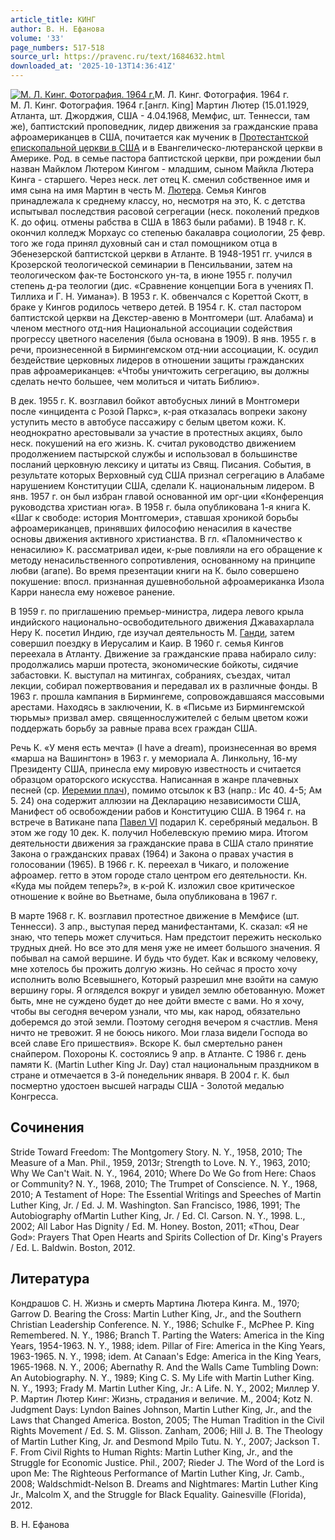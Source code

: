 ```yaml
---
article_title: КИНГ
author: В. Н. Ефанова
volume: '33'
page_numbers: 517-518
source_url: https://pravenc.ru/text/1684632.html
downloaded_at: '2025-10-13T14:36:41Z'
---
```


[![М. Л. Кинг. Фотография. 1964 г.](https://pravenc.ru/data/2014/03/03/1234148668/i200.jpg "Кликните для увеличения картинки")](https://pravenc.ru/data/2014/03/03/1234148668/i400.jpg)М. Л. Кинг. Фотография. 1964 г.  
М. Л. Кинг. Фотография. 1964 г.[англ. King] Мартин Лютер (15.01.1929, Атланта, шт. Джорджия, США - 4.04.1968, Мемфис, шт. Теннесси, там же), баптистский проповедник, лидер движения за гражданские права афроамериканцев в США, почитается как мученик в [Протестантской епископальной церкви в США](<https://pravenc.ru/text/Протестантской епископальной церкви в США.html>) и в Евангелическо-лютеранской церкви в Америке. Род. в семье пастора баптистской церкви, при рождении был назван Майклом Лютером Кингом - младшим, сыном Майкла Лютера Кинга - старшего. Через неск. лет отец К. сменил собственное имя и имя сына на имя Мартин в честь М. [Лютера](https://pravenc.ru/text/Лютер.html). Семья Кингов принадлежала к среднему классу, но, несмотря на это, К. с детства испытывал последствия расовой сегрегации (неск. поколений предков К. до офиц. отмены рабства в США в 1863 были рабами). В 1948 г. К. окончил колледж Морхаус со степенью бакалавра социологии, 25 февр. того же года принял духовный сан и стал помощником отца в Эбенезерской баптистской церкви в Атланте. В 1948-1951 гг. учился в Крозерской теологической семинарии в Пенсильвании, затем на теологическом фак-те Бостонского ун-та, в июне 1955 г. получил степень д-ра теологии (дис. «Сравнение концепции Бога в учениях П. Тиллиха и Г. Н. Уимана»). В 1953 г. К. обвенчался с Кореттой Скотт, в браке у Кингов родилось четверо детей. В 1954 г. К. стал пастором баптистской церкви на Декстер-авеню в Монтгомери (шт. Алабама) и членом местного отд-ния Национальной ассоциации содействия прогрессу цветного населения (была основана в 1909). В янв. 1955 г. в речи, произнесенной в Бирмингемском отд-нии ассоциации, К. осудил бездействие церковных лидеров в отношении защиты гражданских прав афроамериканцев: «Чтобы уничтожить сегрегацию, вы должны сделать нечто большее, чем молиться и читать Библию».

В дек. 1955 г. К. возглавил бойкот автобусных линий в Монтгомери после «инцидента с Розой Паркс», к-рая отказалась вопреки закону уступить место в автобусе пассажиру с белым цветом кожи. К. неоднократно арестовывали за участие в протестных акциях, было неск. покушений на его жизнь. К. считал руководство движением продолжением пастырской службы и использовал в большинстве посланий церковную лексику и цитаты из Свящ. Писания. События, в результате которых Верховный суд США признал сегрегацию в Алабаме нарушением Конституции США, сделали К. национальным лидером. В янв. 1957 г. он был избран главой основанной им орг-ции «Конференция руководства христиан юга». В 1958 г. была опубликована 1-я книга К. «Шаг к свободе: история Монтгомери», ставшая хроникой борьбы афроамериканцев, принявших философию ненасилия в качестве основы движения активного христианства. В гл. «Паломничество к ненасилию» К. рассматривал идеи, к-рые повлияли на его обращение к методу ненасильственного сопротивления, основанному на принципе любви (агапе). Во время презентации книги на К. было совершено покушение: впосл. признанная душевнобольной афроамериканка Изола Карри нанесла ему ножевое ранение.

В 1959 г. по приглашению премьер-министра, лидера левого крыла индийского национально-освободительного движения Джавахарлала Неру К. посетил Индию, где изучал деятельность М. [Ганди](https://pravenc.ru/text/Ганди.html), затем совершил поездку в Иерусалим и Каир. В 1960 г. семья Кингов переехала в Атланту. Движение за гражданские права набирало силу: продолжались марши протеста, экономические бойкоты, сидячие забастовки. К. выступал на митингах, собраниях, съездах, читал лекции, собирал пожертвования и передавал их в различные фонды. В 1963 г. прошла кампания в Бирмингеме, сопровождавшаяся массовыми арестами. Находясь в заключении, К. в «Письме из Бирмингемской тюрьмы» призвал амер. священнослужителей с белым цветом кожи поддержать борьбу за равные права всех граждан США.

Речь К. «У меня есть мечта» (I have a dream), произнесенная во время «марша на Вашингтон» в 1963 г. у мемориала А. Линкольну, 16-му Президенту США, принесла ему мировую известность и считается образцом ораторского искусства. Написанная в жанре плачевных песней (ср. [Иеремии плач](<https://pravenc.ru/text/Иеремии плач.html>)), помимо отсылок к ВЗ (напр.: Ис 40. 4-5; Ам 5. 24) она содержит аллюзии на Декларацию независимости США, Манифест об освобождении рабов и Конституцию США. В 1964 г. на встрече в Ватикане папа [Павел VI](<https://pravenc.ru/text/Павел VI.html>) подарил К. серебряный медальон. В этом же году 10 дек. К. получил Нобелевскую премию мира. Итогом деятельности движения за гражданские права в США стало принятие Закона о гражданских правах (1964) и Закона о правах участия в голосовании (1965). В 1966 г. К. переехал в Чикаго, и положение афроамер. гетто в этом городе стало центром его деятельности. Кн. «Куда мы пойдем теперь?», в к-рой К. изложил свое критическое отношение к войне во Вьетнаме, была опубликована в 1967 г.

В марте 1968 г. К. возглавил протестное движение в Мемфисе (шт. Теннесси). 3 апр., выступая перед манифестантами, К. сказал: «Я не знаю, что теперь может случиться. Нам предстоит пережить несколько трудных дней. Но все это для меня уже не имеет большого значения. Я побывал на самой вершине. И будь что будет. Как и всякому человеку, мне хотелось бы прожить долгую жизнь. Но сейчас я просто хочу исполнить волю Всевышнего, Который разрешил мне взойти на самую вершину горы. Я огляделся вокруг и увидел землю обетованную. Может быть, мне не суждено будет до нее дойти вместе с вами. Но я хочу, чтобы вы сегодня вечером узнали, что мы, как народ, обязательно доберемся до этой земли. Поэтому сегодня вечером я счастлив. Меня ничто не тревожит. Я не боюсь никого. Мои глаза видели Господа во всей славе Его пришествия». Вскоре К. был смертельно ранен снайпером. Похороны К. состоялись 9 апр. в Атланте. С 1986 г. день памяти К. (Martin Luther King Jr. Day) стал национальным праздником в стране и отмечается в 3-й понедельник января. В 2004 г. К. был посмертно удостоен высшей награды США - Золотой медалью Конгресса.

## Сочинения

Stride Toward Freedom: The Montgomery Story. N. Y., 1958, 2010; The Measure of a Man. Phil., 1959, 2013r; Strength to Love. N. Y., 1963, 2010; Why We Can't Wait. N. Y., 1964, 2010; Where Do We Go from Here: Chaos or Community? N. Y., 1968, 2010; The Trumpet of Conscience. N. Y., 1968, 2010; A Testament of Hope: The Essential Writings and Speeches of Martin Luther King, Jr. / Ed. J. M. Washington. San Francisco, 1986, 1991; The Autobiography ofMartin Luther King, Jr. / Ed. Cl. Carson. N. Y., 1998. L., 2002; All Labor Has Dignity / Ed. M. Honey. Boston, 2011; «Thou, Dear God»: Prayers That Open Hearts and Spirits Collection of Dr. King's Рrayers / Ed. L. Baldwin. Boston, 2012.

## Литература

Кондрашов С. Н. Жизнь и смерть Мартина Лютера Кинга. М., 1970; Garrow D. Bearing the Cross: Martin Luther King, Jr., and the Southern Christian Leadership Conference. N. Y., 1986; Schulke F., McPhee P. King Remembered. N. Y., 1986; Branch T. Parting the Waters: America in the King Years, 1954-1963. N. Y., 1988; idem. Pillar of Fire: America in the King Years, 1963-1965. N. Y., 1998; idem. At Canaan's Edge: America in the King Years, 1965-1968. N. Y., 2006; Abernathy R. And the Walls Came Tumbling Down: An Autobiography. N. Y., 1989; King C. S. My Life with Martin Luther King. N. Y., 1993; Frady M. Martin Luther King, Jr.: A Life. N. Y., 2002; Миллер У. Р. Мартин Лютер Кинг: Жизнь, страдания и величие. М., 2004; Kotz N. Judgment Days: Lyndon Baines Johnson, Martin Luther King, Jr., and the Laws that Changed America. Boston, 2005; The Human Tradition in the Civil Rights Movement / Ed. S. M. Glisson. Zanham, 2006; Hill J. B. The Theology of Martin Luther King, Jr. and Desmond Mpilo Tutu. N. Y., 2007; Jackson T. F. From Civil Rights to Human Rights: Martin Luther King, Jr., and the Struggle for Economic Justice. Phil., 2007; Rieder J. The Word of the Lord is upon Me: The Righteous Performance of Martin Luther King, Jr. Camb., 2008; Waldschmidt-Nelson B. Dreams and Nightmares: Martin Luther King Jr., Malcolm X, and the Struggle for Black Equality. Gainesville (Florida), 2012.

В. Н. Ефанова
